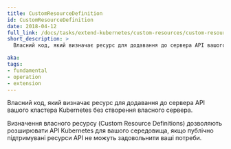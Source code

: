 ```yaml
---
title: CustomResourceDefinition
id: CustomResourceDefinition
date: 2018-04-12
full_link: /docs/tasks/extend-kubernetes/custom-resources/custom-resource-definitions/
short_description: >
  Власний код, який визначає ресурс для додавання до сервера API вашого кластера Kubernetes без створення власного сервера.

aka: 
tags:
- fundamental
- operation
- extension
---
```


Власний код, який визначає ресурс для додавання до сервера API вашого кластера Kubernetes без створення власного сервера.

<!--more-->

Визначення власного ресурсу (Custom Resource Definitions) дозволяють розширювати API Kubernetes для вашого середовища, якщо публічно підтримувані ресурси API не можуть задовольнити ваші потреби.
